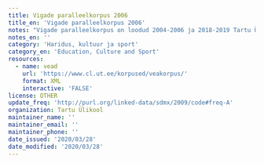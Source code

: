 ```yaml
---
title: Vigade paralleelkorpus 2006
title_en: 'Vigade paralleelkorpus 2006'
notes: "Vigade paralleelkorpus on loodud 2004-2006 ja 2018-2019 Tartu Ülikoolis, rahastatuna Eesti keeletehnoloogia riikliku programmi poolt. Korpuse loomise algataja ja struktuuri (ja sellele vastava DTD) autor on Heiki-Jaan Kaalep. Korpuse loojad 2004-2006 olid Elle Vaimann, Raili Pool ja Ingrid Rummo. Nad sisestasid enda poolt parandatud üliõpilastöödes esinenud eksimusjuhtumid, mille puhul autor on eksinud mõne (või ka mitme) lause-ehitusliku printsiibi vastu (nt. vale vormivalik, sõnastus või rektsioon), s.t. eksimus on milleski muus kui üksiksõna õigekirjas ja tuleb esile alles lauset kui tervikut arvestades. 2018-2019 teisendas Katrin Tsepelina korpuse UTF-8 kodeeringusse, korrastas ja ühtlustas märgenduse.\r\n\r\nKorpuses on 9005 juhtumit. Iga eksimusjuhtum on esitatud kontekstis, mis on vajalik tema mõistmiseks - minimaalselt terviklausena, aga mõnikord ka mitme lausena. Igal juhtumil on esitatud ka vastav õige lause (või laused). On ka võimalik, et algse lause asemel on paranduses mitu lauset, või vastupidi, mitmele algsele lausele vastab parandatuna üks. Eksimuse tüüpi ei ole määratud, s.t. vealiigitus puudub."
notes_en: ''
category: 'Haridus, kultuur ja sport'
category_en: 'Education, Culture and Sport'
resources:
  - name: vead
    url: 'https://www.cl.ut.ee/korpused/veakorpus/'
    format: XML
    interactive: 'FALSE'
license: OTHER
update_freq: 'http://purl.org/linked-data/sdmx/2009/code#freq-A'
organization: Tartu Ülikool
maintainer_name: ''
maintainer_email: ''
maintainer_phone: ''
date_issued: '2020/03/28'
date_modified: '2020/03/28'
---
```


